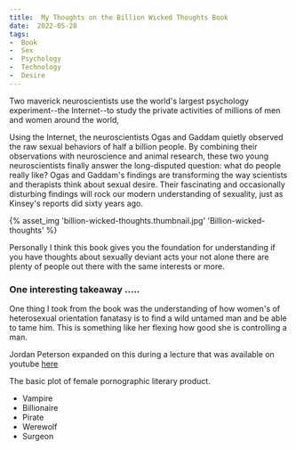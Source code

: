 ```yaml
---
title:  My Thoughts on the Billion Wicked Thoughts Book
date:  2022-05-28
tags:
-  Book
-  Sex
-  Psychology
-  Technology
-  Desire
---
```


Two maverick neuroscientists use the world's largest psychology experiment--the Internet--to study the private activities of millions of men and women around the world, 

<!-- excerpt -->



Using the Internet, the neuroscientists Ogas and Gaddam quietly observed the raw sexual behaviors of half a billion people. By combining their observations with neuroscience and animal research, these two young neuroscientists finally answer the long-disputed question: what do people really like? Ogas and Gaddam's findings are transforming the way scientists and therapists think about sexual desire. Their fascinating and occasionally disturbing findings will rock our modern understanding of sexuality, just as Kinsey's reports did sixty years ago.

{% asset_img 'billion-wicked-thoughts.thumbnail.jpg' 'Billion-wicked-thoughts' %}


Personally I think this book gives you the foundation for understanding if you have thoughts about sexually deviant acts your not alone there are plenty of people out there with the same interests or more. 

### One interesting takeaway .....

One thing I took from the book was the understanding of how women's of heterosexual orientation fanatasy is to find a wild untamed man 
and be able to tame him. This is something like her flexing how good she is controlling a man.

Jordan Peterson expanded on this during a lecture that was available on youtube [here](https://www.youtube.com/watch?v=Mdb85X0r_ck)

The basic plot of female pornographic literary product.

- Vampire
- Billionaire
- Pirate
- Werewolf
- Surgeon

